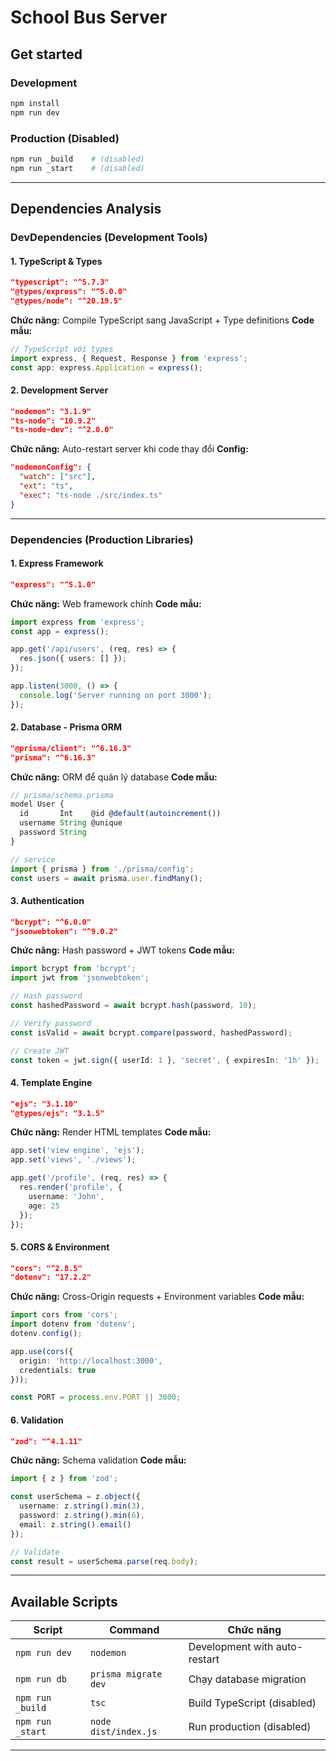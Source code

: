 # School Bus Server

## Get started
### Development
```bash
npm install
npm run dev
```

### Production (Disabled)
```bash
npm run _build    # (disabled)
npm run _start    # (disabled)
```

---

## Dependencies Analysis

### DevDependencies (Development Tools)

#### **1. TypeScript & Types**
```json
"typescript": "^5.7.3"
"@types/express": "^5.0.0"
"@types/node": "^20.19.5"
```
**Chức năng:** Compile TypeScript sang JavaScript + Type definitions
**Code mẫu:**
```typescript
// TypeScript với types
import express, { Request, Response } from 'express';
const app: express.Application = express();
```

#### **2. Development Server**
```json
"nodemon": "3.1.9"
"ts-node": "10.9.2"
"ts-node-dev": "^2.0.0"
```
**Chức năng:** Auto-restart server khi code thay đổi
**Config:**
```json
"nodemonConfig": {
  "watch": ["src"],
  "ext": "ts",
  "exec": "ts-node ./src/index.ts"
}
```

---

### Dependencies (Production Libraries)

#### **1. Express Framework**
```json
"express": "^5.1.0"
```
**Chức năng:** Web framework chính
**Code mẫu:**
```typescript
import express from 'express';
const app = express();

app.get('/api/users', (req, res) => {
  res.json({ users: [] });
});

app.listen(3000, () => {
  console.log('Server running on port 3000');
});
```

#### **2. Database - Prisma ORM**
```json
"@prisma/client": "^6.16.3"
"prisma": "^6.16.3"
```
**Chức năng:** ORM để quản lý database
**Code mẫu:**
```typescript
// prisma/schema.prisma
model User {
  id       Int    @id @default(autoincrement())
  username String @unique
  password String
}

// service
import { prisma } from './prisma/config';
const users = await prisma.user.findMany();
```

#### **3. Authentication**
```json
"bcrypt": "^6.0.0"
"jsonwebtoken": "^9.0.2"
```
**Chức năng:** Hash password + JWT tokens
**Code mẫu:**
```typescript
import bcrypt from 'bcrypt';
import jwt from 'jsonwebtoken';

// Hash password
const hashedPassword = await bcrypt.hash(password, 10);

// Verify password
const isValid = await bcrypt.compare(password, hashedPassword);

// Create JWT
const token = jwt.sign({ userId: 1 }, 'secret', { expiresIn: '1h' });
```

#### **4. Template Engine**
```json
"ejs": "3.1.10"
"@types/ejs": "3.1.5"
```
**Chức năng:** Render HTML templates
**Code mẫu:**
```typescript
app.set('view engine', 'ejs');
app.set('views', './views');

app.get('/profile', (req, res) => {
  res.render('profile', { 
    username: 'John',
    age: 25 
  });
});
```

#### **5. CORS & Environment**
```json
"cors": "^2.8.5"
"dotenv": "17.2.2"
```
**Chức năng:** Cross-Origin requests + Environment variables
**Code mẫu:**
```typescript
import cors from 'cors';
import dotenv from 'dotenv';
dotenv.config();

app.use(cors({
  origin: 'http://localhost:3000',
  credentials: true
}));

const PORT = process.env.PORT || 3000;
```

#### **6. Validation**
```json
"zod": "^4.1.11"
```
**Chức năng:** Schema validation
**Code mẫu:**
```typescript
import { z } from 'zod';

const userSchema = z.object({
  username: z.string().min(3),
  password: z.string().min(6),
  email: z.string().email()
});

// Validate
const result = userSchema.parse(req.body);
```

---

## Available Scripts

| Script           | Command              | Chức năng                     |
|------------------|----------------------|-------------------------------|
| `npm run dev`    | `nodemon`            | Development with auto-restart |
| `npm run db`     | `prisma migrate dev` | Chạy database migration       |
| `npm run _build` | `tsc`                | Build TypeScript (disabled)   |
| `npm run _start` | `node dist/index.js` | Run production (disabled)     |

---
